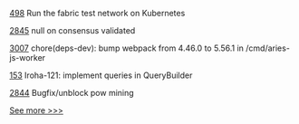 
[498](https://github.com/hyperledger/fabric-samples/pull/498) Run the fabric test network on Kubernetes

[2845](https://github.com/hyperledger/besu/pull/2845) null on consensus validated

[3007](https://github.com/hyperledger/aries-framework-go/pull/3007) chore(deps-dev): bump webpack from 4.46.0 to 5.56.1 in /cmd/aries-js-worker

[153](https://github.com/hyperledger/iroha-java/pull/153) Iroha-121: implement queries in QueryBuilder

[2844](https://github.com/hyperledger/besu/pull/2844) Bugfix/unblock pow mining


[See more >>>](https://start-here.hyperledger.org/pull-requests)
